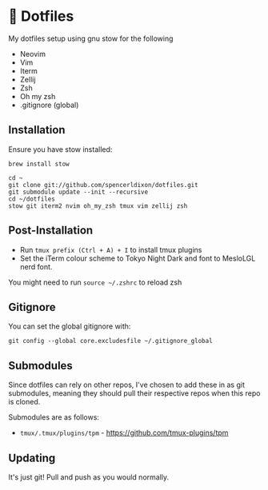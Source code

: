 # 🔴 Dotfiles

My dotfiles setup using gnu stow for the following

- Neovim
- Vim
- Iterm
- Zellij
- Zsh
- Oh my zsh
- .gitignore (global)

## Installation

Ensure you have stow installed:

```
brew install stow
```

```
cd ~
git clone git://github.com/spencerldixon/dotfiles.git
git submodule update --init --recursive
cd ~/dotfiles
stow git iterm2 nvim oh_my_zsh tmux vim zellij zsh
```

## Post-Installation

- Run `tmux prefix (Ctrl + A) + I` to install tmux plugins
- Set the iTerm colour scheme to Tokyo Night Dark and font to MesloLGL nerd font.

You might need to run `source ~/.zshrc` to reload zsh

## Gitignore

You can set the global gitignore with:

```
git config --global core.excludesfile ~/.gitignore_global
```

## Submodules

Since dotfiles can rely on other repos, I've chosen to add these in as git submodules, meaning they should pull their respective repos when this repo is cloned.

Submodules are as follows:

- `tmux/.tmux/plugins/tpm` - https://github.com/tmux-plugins/tpm

## Updating

It's just git! Pull and push as you would normally.
